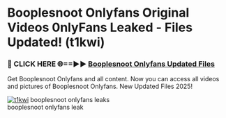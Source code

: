 # Booplesnoot Onlyfans Original Videos 0nlyFans Leaked - Files Updated! (t1kwi)

<h3>🔴 CLICK HERE 🌐==►► <a href="https://tinyurl.com/ms9xzufz" rel="nofollow">Booplesnoot Onlyfans Updated Files</a></h3>

Get Booplesnoot Onlyfans and all content. Now you can access all videos and pictures of Booplesnoot Onlyfans. New Updated Files 2025!

[![t1kwi](https://i.imgur.com/PQ7UWWw.gif)](https://tinyurl.com/ms9xzufz)
booplesnoot onlyfans leaks<br>
booplesnoot onlyfans leak